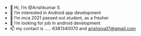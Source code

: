 - 👋 Hi, I’m @Arishkumar S
- 👀 I’m interested in Android app development
- 🌱 I’m mca 2021 passed out student, as a fresher
- 💞️ I’m looking for job in android development
- 📫 my contact is ..... 6381340070 and arishsiva17@gmail.com
